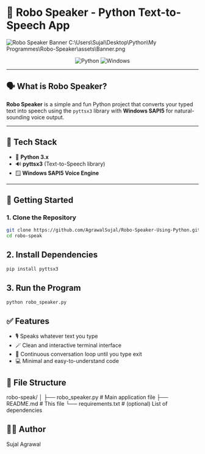 # 🤖 Robo Speaker - Python Text-to-Speech App

![Robo Speaker Banner]("/assets/Banner.png")
C:\Users\Sujal\Desktop\Python\My Programmes\Robo-Speaker\assets\Banner.png

<p align="center">
  <img src="https://img.shields.io/badge/Built%20With-Python-blue?style=for-the-badge&logo=python&logoColor=white" alt="Python"/>
  <img src="https://img.shields.io/badge/OS-Windows-blue?style=for-the-badge&logo=windows&logoColor=white" alt="Windows"/>
</p>

---

## 🗣️ What is Robo Speaker?

**Robo Speaker** is a simple and fun Python project that converts your typed text into speech using the `pyttsx3` library with **Windows SAPI5** for natural-sounding voice output.

---

## 🧰 Tech Stack

- 🐍 **Python 3.x**
- 🔊 **pyttsx3** (Text-to-Speech library)
- 🪟 **Windows SAPI5 Voice Engine**

---

## 🚀 Getting Started

### 1. Clone the Repository

```bash
git clone https://github.com/AgrawalSujal/Robo-Speaker-Using-Python.git
cd robo-speak
```

## 2. Install Dependencies

```bash
pip install pyttsx3
```

## 3. Run the Program

```bash
python robo_speaker.py
```

## ✅ Features

- 🎙️ Speaks whatever text you type
- 🪄 Clean and interactive terminal interface
- 🔁 Continuous conversation loop until you type exit
- 💻 Minimal and easy-to-understand code

## 📂 File Structure

robo-speak/
│
├── robo_speaker.py # Main application file
├── README.md # This file
└── requirements.txt # (optional) List of dependencies

## 🙋‍♂️ Author

Sujal Agrawal
